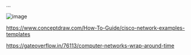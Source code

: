 ...

![image](https://user-images.githubusercontent.com/25344978/230341555-03aedf72-c58c-4769-ada7-be67ad2f17da.png)

https://www.conceptdraw.com/How-To-Guide/cisco-network-examples-templates

https://gateoverflow.in/76113/computer-networks-wrap-around-time

